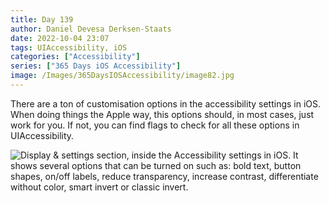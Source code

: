 ```yaml
---
title: Day 139
author: Daniel Devesa Derksen-Staats
date: 2022-10-04 23:07
tags: UIAccessibility, iOS
categories: ["Accessibility"]
series: ["365 Days iOS Accessibility"]
image: /Images/365DaysIOSAccessibility/image82.jpg
---
```


There are a ton of customisation options in the accessibility settings in iOS. When doing things the Apple way, this options should, in most cases, just work for you. If not, you can find flags to check for all these options in UIAccessibility.

![Display & settings section, inside the Accessibility settings in iOS. It shows several options that can be turned on such as: bold text, button shapes, on/off labels, reduce transparency, increase contrast, differentiate without color, smart invert or classic invert.](/Images/365DaysIOSAccessibility/image82.jpg)